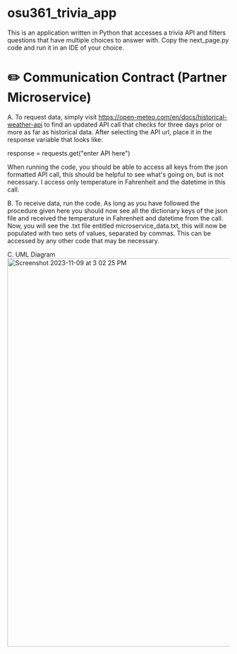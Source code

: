 # osu361_trivia_app

This is an application written in Python that accesses a trivia API and filters questions that have multiple choices to answer with. Copy the next_page.py code and run it in an IDE of your choice.

# :pencil2: Communication Contract (Partner Microservice)

A. To request data, simply visit https://open-meteo.com/en/docs/historical-weather-api to find an updated API call that checks for three days prior or more as far as historical data. After selecting the API url, place it in the response variable that looks like:

response = requests.get("enter API here")

When running the code, you should be able to access all keys from the json formatted API call, this should be helpful to see what's going on, but is not necessary. I access only temperature in Fahrenheit and the datetime in this call.

B. To receive data, run the code. As long as you have followed the procedure given here you should now see all the dictionary keys of the json file and received the temperature in Fahrenheit and datetime from the call. Now, you will see the .txt file entitled microservice_data.txt, this will now be populated with two sets of values, separated by commas. This can be accessed by any other code that may be necessary. 


C. UML Diagram
<img width="879" alt="Screenshot 2023-11-09 at 3 02 25 PM" src="https://github.com/bluestonewhitestone/osu361_trivia_app/assets/89286297/95c44fb7-2338-4809-b986-90c16d2cae65">

